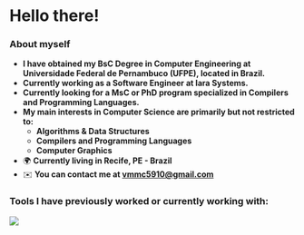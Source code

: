 Hello there!
=====================================================================================================================================================

<!--Software Engineer
--------------------------------------------------------------------------------
-->

### About myself
* __I have obtained my BsC Degree in Computer Engineering at Universidade Federal de Pernambuco (UFPE), located in Brazil.__
* __Currently working as a Software Engineer at Iara Systems.__
* __Currently looking for a MsC or PhD program specialized in Compilers and Programming Languages.__
* __My main interests in Computer Science are primarily but not restricted to:__
  * __Algorithms & Data Structures__
  * __Compilers and Programming Languages__
  * __Computer Graphics__
*   🌍  __Currently living in Recife, PE - Brazil__
*   ✉️  __You can contact me at [vmmc5910@gmail.com](mailto:vmmc5910@gmail.com)__

### Tools I have previously worked or currently working with:
<p align="left">
  <a href="https://skillicons.dev">
    <img src="https://skillicons.dev/icons?i=cpp,python,ts,js,html,css,react,tailwind,django,express,nest,postgresql" />
  </a>
</p>
